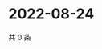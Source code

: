 # 2022-08-24

共 0 条

<!-- BEGIN WEIBO -->
<!-- 最后更新时间 Wed Aug 24 2022 17:00:42 GMT+0800 (China Standard Time) -->

<!-- END WEIBO -->
